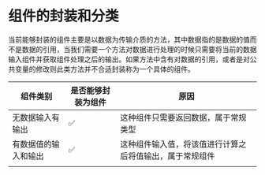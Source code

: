 # 组件的封装和分类

当前能够封装的组件主要是以数据为传输介质的方法，其中数据指的是数据的值而不是数据的引用，当我们需要一个方法对数据进行处理的时候只需要将当前的数据输入组件并获取组件处理之后的输出。如果方法中含有对数据的引用，或者是对公共变量的修改则此类方法并不合适封装称为一个具体的组件。

| 组件类别             | 是否能够封装为组件 | 原因                                                     |
| -------------------- | ------------------ | -------------------------------------------------------- |
| 无数据输入有输出     | ✅                  | 这种组件只需要返回数据，属于常规类型                     |
| 有数据值的输入和输出 | ✅                  | 这种组件输入值，将该值进行计算之后将值输出，属于常规组件 |
|                      |                    |                                                          |



